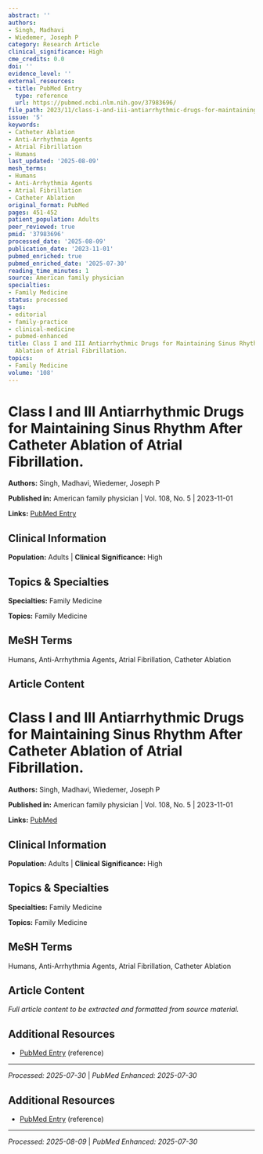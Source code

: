 ```yaml
---
abstract: ''
authors:
- Singh, Madhavi
- Wiedemer, Joseph P
category: Research Article
clinical_significance: High
cme_credits: 0.0
doi: ''
evidence_level: ''
external_resources:
- title: PubMed Entry
  type: reference
  url: https://pubmed.ncbi.nlm.nih.gov/37983696/
file_path: 2023/11/class-i-and-iii-antiarrhythmic-drugs-for-maintaining-sinus-r.md
issue: '5'
keywords:
- Catheter Ablation
- Anti-Arrhythmia Agents
- Atrial Fibrillation
- Humans
last_updated: '2025-08-09'
mesh_terms:
- Humans
- Anti-Arrhythmia Agents
- Atrial Fibrillation
- Catheter Ablation
original_format: PubMed
pages: 451-452
patient_population: Adults
peer_reviewed: true
pmid: '37983696'
processed_date: '2025-08-09'
publication_date: '2023-11-01'
pubmed_enriched: true
pubmed_enriched_date: '2025-07-30'
reading_time_minutes: 1
source: American family physician
specialties:
- Family Medicine
status: processed
tags:
- editorial
- family-practice
- clinical-medicine
- pubmed-enhanced
title: Class I and III Antiarrhythmic Drugs for Maintaining Sinus Rhythm After Catheter
  Ablation of Atrial Fibrillation.
topics:
- Family Medicine
volume: '108'
---
```


# Class I and III Antiarrhythmic Drugs for Maintaining Sinus Rhythm After Catheter Ablation of Atrial Fibrillation.

**Authors:** Singh, Madhavi, Wiedemer, Joseph P

**Published in:** American family physician | Vol. 108, No. 5 | 2023-11-01

**Links:** [PubMed Entry](https://pubmed.ncbi.nlm.nih.gov/37983696/)

## Clinical Information

**Population:** Adults | **Clinical Significance:** High

## Topics & Specialties

**Specialties:** Family Medicine

**Topics:** Family Medicine

## MeSH Terms

Humans, Anti-Arrhythmia Agents, Atrial Fibrillation, Catheter Ablation

## Article Content

# Class I and III Antiarrhythmic Drugs for Maintaining Sinus Rhythm After Catheter Ablation of Atrial Fibrillation.

**Authors:** Singh, Madhavi, Wiedemer, Joseph P

**Published in:** American family physician | Vol. 108, No. 5 | 2023-11-01

**Links:** [PubMed](https://pubmed.ncbi.nlm.nih.gov/37983696/)

## Clinical Information

**Population:** Adults | **Clinical Significance:** High

## Topics & Specialties

**Specialties:** Family Medicine

**Topics:** Family Medicine

## MeSH Terms

Humans, Anti-Arrhythmia Agents, Atrial Fibrillation, Catheter Ablation

## Article Content

*Full article content to be extracted and formatted from source material.*

## Additional Resources

- [PubMed Entry](https://pubmed.ncbi.nlm.nih.gov/37983696/) (reference)

---

*Processed: 2025-07-30* | *PubMed Enhanced: 2025-07-30*

## Additional Resources

- [PubMed Entry](https://pubmed.ncbi.nlm.nih.gov/37983696/) (reference)

---

*Processed: 2025-08-09* | *PubMed Enhanced: 2025-07-30*
